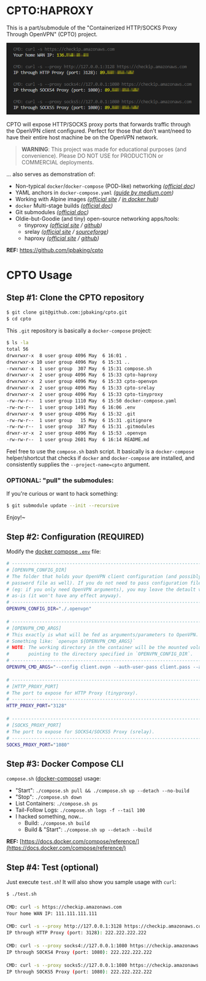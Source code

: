 # CPTO:HAPROXY

This is a part/submodule of the "Containerized HTTP/SOCKS Proxy Through OpenVPN" (CPTO) project.

![PREVIEW](https://raw.githubusercontent.com/jpbaking/cpto/main/.images/preview.png)

CPTO will expose HTTP/SOCKS proxy ports that forwards traffic through the OpenVPN client configured. Perfect for those that don't want/need to have their entire host machine be on the OpenVPN network.

> **WARNING**: This project was made for educational purposes (and convenience). Please DO NOT USE for PRODUCTION or COMMERCIAL deployments.

... also serves as demonstration of:
- Non-typical `docker`/`docker-compose` (POD-like) networking _([official doc](https://docs.docker.com/compose/compose-file/compose-file-v2/#network_mode))_
- YAML anchors in `docker-compose.yaml` _([guide by medium.com](https://medium.com/@kinghuang/docker-compose-anchors-aliases-extensions-a1e4105d70bd))_
- Working with Alpine images _([official site](https://alpinelinux.org/about/) / [in docker hub](https://hub.docker.com/_/alpine))_
- `docker` Multi-stage builds _([official doc](https://docs.docker.com/develop/develop-images/multistage-build/))_
- Git submodules _([official doc](https://git-scm.com/book/en/v2/Git-Tools-Submodules))_
- Oldie-but-Goodie (and tiny) open-source networking apps/tools:
  - tinyproxy _([official site](http://tinyproxy.github.io/) / [github](https://github.com/tinyproxy/tinyproxy))_
  - srelay _([official site](https://socks-relay.sourceforge.io/) / [sourceforge](https://sourceforge.net/p/socks-relay/srelay/ci/master/tree/))_
  - haproxy _([official site](http://www.haproxy.org/) / [github](https://github.com/haproxy/haproxy))_

**REF:** https://github.com/jpbaking/cpto

# CPTO Usage

## **Step #1:** Clone the CPTO repository

```bash
$ git clone git@github.com:jpbaking/cpto.git
$ cd cpto
```

This `.git` repository is basically a `docker-compose` project:

```bash
$ ls -la
total 56
drwxrwxr-x  8 user group 4096 May  6 16:01 .
drwxrwxr-x 10 user group 4096 May  6 15:31 ..
-rwxrwxr-x  1 user group  307 May  6 15:31 compose.sh
drwxrwxr-x  2 user group 4096 May  6 15:33 cpto-haproxy
drwxrwxr-x  2 user group 4096 May  6 15:33 cpto-openvpn
drwxrwxr-x  2 user group 4096 May  6 15:33 cpto-srelay
drwxrwxr-x  2 user group 4096 May  6 15:33 cpto-tinyproxy
-rw-rw-r--  1 user group 1110 May  6 15:50 docker-compose.yaml
-rw-rw-r--  1 user group 1491 May  6 16:06 .env
drwxrwxr-x  9 user group 4096 May  6 15:32 .git
-rw-rw-r--  1 user group   15 May  6 15:31 .gitignore
-rw-rw-r--  1 user group  387 May  6 15:31 .gitmodules
drwxr-xr-x  2 user group 4096 May  6 15:53 .openvpn
-rw-rw-r--  1 user group 2601 May  6 16:14 README.md
```

Feel free to use the `compose.sh` bash script. It basically is a `docker-compose` helper/shortcut that checks if `docker` and `docker-compose` are installed, and consistently supplies the `--project-name=cpto` argument.

### **OPTIONAL:** "pull" the submodules:

If you're curious or want to hack something:
```bash
$ git submodule update --init --recursive
```
Enjoy!~

## **Step #2:** Configuration (REQUIRED)

Modify the [docker compose `.env`](https://docs.docker.com/compose/environment-variables/#the-env-file) file:

```bash
# -------------------------------------------------------------------------
# [OPENVPN_CONFIG_DIR]
# The folder that holds your OpenVPN client configuration (and possibly a
# password file as well). If you do not need to pass configuration files
# (eg: if you only need OpenVPN arguments), you may leave the detault value
# as-is (it won't have any effect anyway).
# -------------------------------------------------------------------------
OPENVPN_CONFIG_DIR="./.openvpn"

# -------------------------------------------------------------------------
# [OPENVPN_CMD_ARGS]
# This exactly is what will be fed as arguments/parameters to OpenVPN.
# Something like: `openvpn ${OPENVPN_CMD_ARGS}`
# NOTE: The working directory in the container will be the mounted volume
#       pointing to the directory specified in `OPENVPN_CONFIG_DIR`.
# -------------------------------------------------------------------------
OPENVPN_CMD_ARGS="--config client.ovpn --auth-user-pass client.pass --auth-nocache"

# -------------------------------------------------------------------------
# [HTTP_PROXY_PORT]
# The port to expose for HTTP Proxy (tinyproxy).
# -------------------------------------------------------------------------
HTTP_PROXY_PORT="3128"

# -------------------------------------------------------------------------
# [SOCKS_PROXY_PORT]
# The port to expose for SOCKS4/SOCKS5 Proxy (srelay).
# -------------------------------------------------------------------------
SOCKS_PROXY_PORT="1080"
```

## **Step #3:** Docker Compose CLI

`compose.sh` ([docker-compose](https://docs.docker.com/compose/reference/)) usage:

* "Start": `./compose.sh pull && ./compose.sh up --detach --no-build`
* "Stop": `./compose.sh down`
* List Containers: `./compose.sh ps`
* Tail-Follow Logs: `./compose.sh logs -f --tail 100`
* I hacked something, now...
  * Build: `./compose.sh build`
  * Build & "Start": `./compose.sh up --detach --build`

**REF:** [https://docs.docker.com/compose/reference/](https://docs.docker.com/compose/reference/)


## **Step #4:** Test (optional)

Just execute `test.sh`! It will also show you sample usage with `curl`:

```bash
$ ./test.sh

CMD: curl -s https://checkip.amazonaws.com
Your home WAN IP: 111.111.111.111

CMD: curl -s --proxy http://127.0.0.1:3128 https://checkip.amazonaws.com
IP through HTTP Proxy (port: 3128): 222.222.222.222

CMD: curl -s --proxy socks4://127.0.0.1:1080 https://checkip.amazonaws.com
IP through SOCKS4 Proxy (port: 1080): 222.222.222.222

CMD: curl -s --proxy socks5://127.0.0.1:1080 https://checkip.amazonaws.com
IP through SOCKS5 Proxy (port: 1080): 222.222.222.222
```